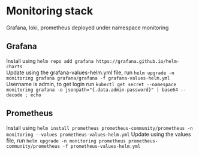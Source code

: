 # Monitoring stack
Grafana, loki, prometheus deployed under namespace monitoring

## Grafana
Install using ```helm repo add grafana https://grafana.github.io/helm-charts```\
Update using the grafana-values-helm.yml file, run ```helm upgrade -n monitoring grafana grafana/grafana -f grafana-values-helm.yml```
Username is admin, to get login run ```kubectl get secret --namespace monitoring grafana -o jsonpath="{.data.admin-password}" | base64 --decode ; echo```

## Prometheus
Install using ```helm install prometheus prometheus-community/prometheus -n monitoring --values prometheus-values-helm.yml```
Update using the values file, run ```helm upgrade -n monitoring prometheus prometheus-community/prometheus -f prometheus-values-helm.yml```
